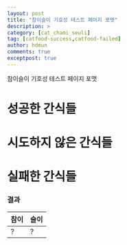 ```yaml
---
layout: post
title: "참이슬이 기호성 테스트 페이지 포맷"
description: >
category: [cat_chami_seuli]
tag: [catfood-success,catfood-failed]
author: hdmun
comments: true
exceptpost: true
---
```


참이슬이 기호성 테스트 페이지 포맷

# 성공한 간식들

# 시도하지 않은 간식들

# 실패한 간식들


### 결과

| 참이 | 슬이 |
| --- | --- |
| ? | ? |
